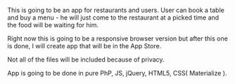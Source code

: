 This is going to be an app for restaurants and users.
User can book a table and buy a menu - he will just come to the restaurant at a picked time and the food will be waiting for him.

Right now this is going to be a responsive browser version but after this one is done, I will create app that will be in the App Store.

Not all of the files will be included because of privacy.

App is going to be done in pure PhP, JS, jQuery, HTML5, CSS( Materialize ).
